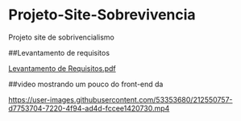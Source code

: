 # Projeto-Site-Sobrevivencia
Projeto site de sobrivencialismo  

##Levantamento de requisitos


[Levantamento de Requisitos.pdf](https://github.com/TDCAS/Projeto-Site-Sobrevivencia/files/10420541/Levantamento.de.Requisitos.pdf)


##video mostrando um pouco do front-end da 

https://user-images.githubusercontent.com/53353680/212550757-d7753704-7220-4f94-ad4d-fccee1420730.mp4

